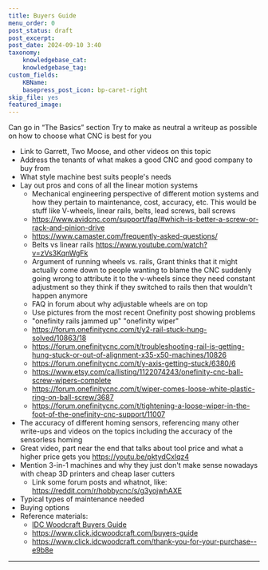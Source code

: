 ```yaml
---
title: Buyers Guide
menu_order: 0
post_status: draft
post_excerpt: 
post_date: 2024-09-10 3:40
taxonomy:
    knowledgebase_cat: 
    knowledgebase_tag:        
custom_fields:
    KBName: 
    basepress_post_icon: bp-caret-right
skip_file: yes
featured_image: 
---
```


Can go in “The Basics” section
Try to make as neutral a writeup as possible on how to choose what CNC is best for you

- Link to Garrett, Two Moose, and other videos on this topic
- Address the tenants of what makes a good CNC and good company to buy from
- What style machine best suits people's needs
- Lay out pros and cons of all the linear motion systems
  - Mechanical engineering perspective of different motion systems and how they pertain to maintenance, cost, accuracy, etc. This would be stuff like V-wheels, linear rails, belts, lead screws, ball screws
  - https://www.avidcnc.com/support/faq/#which-is-better-a-screw-or-rack-and-pinion-drive
  - https://www.camaster.com/frequently-asked-questions/
  - Belts vs linear rails https://www.youtube.com/watch?v=zVs3KqnWgFk
  - Argument of running wheels vs. rails, Grant thinks that it might actually come down to people wanting to blame the CNC suddenly going wrong to attribute it to the v-wheels since they need constant adjustment so they think if they switched to rails then that wouldn't happen anymore
  - FAQ in forum about why adjustable wheels are on top
  - Use pictures from the most recent Onefinity post showing problems
  - "onefinity rails jammed up" "onefinity wiper"
  - https://forum.onefinitycnc.com/t/y2-rail-stuck-hung-solved/10863/18
  - https://forum.onefinitycnc.com/t/troubleshooting-rail-is-getting-hung-stuck-or-out-of-alignment-x35-x50-machines/10826
  - https://forum.onefinitycnc.com/t/y-axis-getting-stuck/6380/6
  - https://www.etsy.com/ca/listing/1122074243/onefinity-cnc-ball-screw-wipers-complete
  - https://forum.onefinitycnc.com/t/wiper-comes-loose-white-plastic-ring-on-ball-screw/3687
  - https://forum.onefinitycnc.com/t/tightening-a-loose-wiper-in-the-foot-of-the-onefinity-cnc-support/11007
- The accuracy of different homing sensors, referencing many other write-ups and videos on the topics including the accuracy of the sensorless homing
- Great video, part near the end that talks about tool price and what a higher price gets you https://youtu.be/pktydCxlqz4
- Mention 3-in-1 machines and why they just don't make sense nowadays with cheap 3D printers and cheap laser cutters
  - Link some forum posts and whatnot, like: https://reddit.com/r/hobbycnc/s/g3yojwhAXE
- Typical types of maintenance needed
- Buying options
- Reference materials:
  - [IDC Woodcraft Buyers Guide](https://drive.google.com/file/d/1Uz80Web_QEQcUe7cYJh8K9gEsScAPhIR/)
  - https://www.click.idcwoodcraft.com/buyers-guide
  - https://www.click.idcwoodcraft.com/thank-you-for-your-purchase--e9b8e

---
